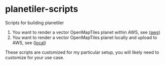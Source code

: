 # planetiler-scripts
Scripts for building planetiler

1. You want to render a vector OpenMapTiles planet within AWS, see ([aws](aws/README.md))
2. You want to render a vector OpenMapTiles planet locally and upload to AWS, see ([local](local/README.md))

These scripts are customized for my particular setup, you will likely need to customize for your use case.
